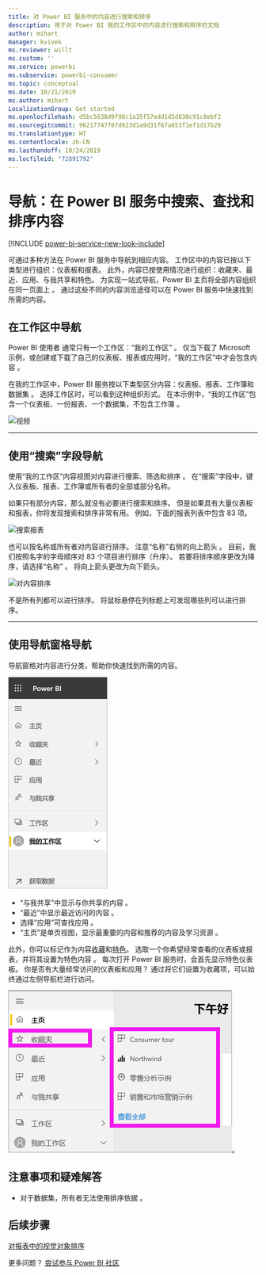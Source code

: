 ```yaml
---
title: 对 Power BI 服务中的内容进行搜索和排序
description: 用于对 Power BI 我的工作区中的内容进行搜索和排序的文档
author: mihart
manager: kvivek
ms.reviewer: willt
ms.custom: ''
ms.service: powerbi
ms.subservice: powerbi-consumer
ms.topic: conceptual
ms.date: 10/21/2019
ms.author: mihart
LocalizationGroup: Get started
ms.openlocfilehash: d5bc5638d9f98c1a35f57edd1d5d838c91c8ebf2
ms.sourcegitcommit: 96217747f07d923d1a9d31f67a853f1ef1d17b20
ms.translationtype: HT
ms.contentlocale: zh-CN
ms.lasthandoff: 10/24/2019
ms.locfileid: "72891792"
---
```

# <a name="navigation-searching-finding-and-sorting-content-in-power-bi-service"></a>导航：在 Power BI 服务中搜索、查找和排序内容

[!INCLUDE [power-bi-service-new-look-include](../includes/power-bi-service-new-look-include.md)]

可通过多种方法在 Power BI 服务中导航到相应内容。 工作区中的内容已按以下类型进行组织：仪表板和报表。  此外，内容已按使用情况进行组织：收藏夹、最近、应用、与我共享和特色。 为实现一站式导航，Power BI 主页将全部内容组织在同一页面上  。 通过这些不同的内容浏览途径可以在 Power BI 服务中快速找到所需的内容。  

## <a name="navigation-within-workspaces"></a>在工作区中导航

Power BI 使用者  通常只有一个工作区：“我的工作区”  。 仅当下载了 Microsoft 示例，或创建或下载了自己的仪表板、报表或应用时，“我的工作区”中才会包含内容  。  

在我的工作区中，Power BI 服务按以下类型区分内容：仪表板、报表、工作簿和数据集  。 选择工作区时，可以看到这种组织形式。 在本示例中，“我的工作区”包含一个仪表板、一份报表、一个数据集，不包含工作簿  。

![视频](./media/end-user-search-sort/myworkspace/myworkspace.gif)

________________________________________
## <a name="navigation-using-the-search-field"></a>使用“搜索”字段导航
使用“我的工作区”内容视图对内容进行搜索、筛选和排序  。 在“搜索”字段中，键入仪表板、报表、工作簿或所有者的全部或部分名称。  

如果只有部分内容，那么就没有必要进行搜索和排序。  但是如果具有大量仪表板和报表，你将发现搜索和排序非常有用。 例如，下面的报表列表中包含 83 项。 

![搜索报表](./media/end-user-experience/power-bi-search.png)

也可以按名称或所有者对内容进行排序。 注意“名称”右侧的向上箭头  。 目前，我们按照名字的字母顺序对 83 个项目进行排序（升序）。 若要将排序顺序更改为降序，请选择“名称”  。 将向上箭头更改为向下箭头。

![对内容排序](./media/end-user-experience/power-bi-sort-new.png)

不是所有列都可以进行排序。 将鼠标悬停在列标题上可发现哪些列可以进行排序。

___________________________________________________________________
## <a name="navigation-using-the-navigation-pane"></a>使用导航窗格导航
导航窗格对内容进行分类，帮助你快速找到所需的内容。  

![左侧导航窗格](./media/end-user-search-sort/power-bi-navbar.png)


- “与我共享”中显示与你共享的内容  。
- “最近”中显示最近访问的内容  。 
- 选择“应用”可查找应用  。
- “主页”是单页视图，显示最重要的内容和推荐的内容及学习资源  。

此外，你可以标记作为内容[收藏](end-user-favorite.md)和[特色](end-user-featured.md)。 选取一个你希望经常查看的仪表板或报表，并将其设置为特色内容  。 每次打开 Power BI 服务时，会首先显示特色仪表板。 你是否有大量经常访问的仪表板和应用？ 通过将它们设置为收藏项，可以始终通过左侧导航栏进行访问。

![收藏夹浮出控件](./media/end-user-search-sort/power-bi-favorite.png)。



## <a name="considerations-and-troubleshooting"></a>注意事项和疑难解答
* 对于数据集，所有者无法使用排序依据  。

## <a name="next-steps"></a>后续步骤
[对报表中的视觉对象排序](end-user-change-sort.md)

更多问题？ [尝试参与 Power BI 社区](http://community.powerbi.com/)
